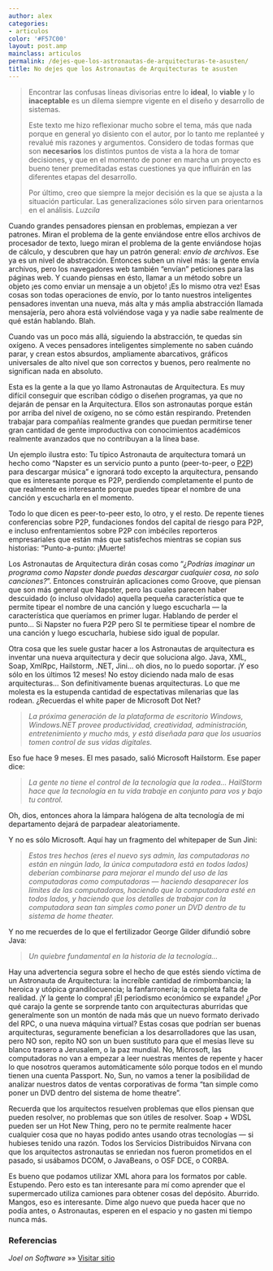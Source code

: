 ```yaml
---
author: alex
categories:
- articulos
color: '#F57C00'
layout: post.amp
mainclass: articulos
permalink: /dejes-que-los-astronautas-de-arquitecturas-te-asusten/
title: No dejes que los Astronautas de Arquitecturas te asusten
---
```


> Encontrar las confusas líneas divisorias entre lo **ideal**, lo **viable** y lo **inaceptable** es un dilema siempre vigente en el diseño y desarrollo de sistemas.
>
> Este texto me hizo reflexionar mucho sobre el tema, más que nada porque en general yo disiento con el autor, por lo tanto me replanteé y revalué mis razones y argumentos. Considero de todas formas que son **necesarios** los distintos puntos de vista a la hora de tomar decisiones, y que en el momento de poner en marcha un proyecto es bueno tener premeditadas estas cuestiones ya que influirán en las diferentes etapas del desarrollo.
>
> Por último, creo que siempre la mejor decisión es la que se ajusta a la situación particular. Las generalizaciones sólo sirven para orientarnos en el análisis. *Luzcila*

Cuando grandes pensadores piensan en problemas, empiezan a ver patrones. Miran el problema de la gente enviándose entre ellos archivos de procesador de texto, luego miran el problema de la gente enviándose hojas de cálculo, y descubren que hay un patrón general: *envío de archivos*. Ese ya es un nivel de abstracción. Entonces suben un nivel más: la gente envía archivos, pero los navegadores web también “envían” peticiones para las páginas web. Y cuando piensas en ésto, llamar a un método sobre un objeto ¡es como enviar un mensaje a un objeto! ¡Es lo mismo otra vez! Esas cosas son todas operaciones de envío, por lo tanto nuestros inteligentes pensadores inventan una nueva, más alta y más amplia abstracción llamada mensajería, pero ahora está volviéndose vaga y ya nadie sabe realmente de qué están hablando. Blah.

<!--more-->

Cuando vas un poco más allá, siguiendo la abstracción, te quedas sin oxígeno. A veces pensadores inteligentes simplemente no saben cuándo parar, y crean estos absurdos, ampliamente abarcativos, gráficos universales de alto nivel que son correctos y buenos, pero realmente no significan nada en absoluto.

Esta es la gente a la que yo llamo Astronautas de Arquitectura. Es muy difícil conseguir que escriban código o diseñen programas, ya que no dejarán de pensar en la Arquitectura. Ellos son astronautas porque están por arriba del nivel de oxígeno, no se cómo están respirando. Pretenden trabajar para compañías realmente grandes que puedan permitirse tener gran cantidad de gente improductiva con conocimientos académicos realmente avanzados que no contribuyan a la línea base.

Un ejemplo ilustra esto: Tu típico Astronauta de arquitectura tomará un hecho como “Napster es un servicio punto a punto (peer-to-peer, o [P2P][1]) para descargar música” e ignorará todo excepto la arquitectura, pensando que es interesante porque es P2P, perdiendo completamente el punto de que realmente es interesante porque puedes tipear el nombre de una canción y escucharla en el momento.

Todo lo que dicen es peer-to-peer esto, lo otro, y el resto. De repente tienes conferencias sobre P2P, fundaciones fondos del capital de riesgo para P2P, e incluso enfrentamientos sobre P2P con imbéciles reporteros empresariales que están más que satisfechos mientras se copian sus historias: “Punto-a-punto: ¡Muerte!

Los Astronautas de Arquitectura dirán cosas como “*¿Podrías imaginar un programa como Napster donde puedas descargar cualquier cosa, no solo canciones?*”. Entonces construirán aplicaciones como Groove, que piensan que son más general que Napster, pero las cuales parecen haber descuidado (o incluso olvidado) aquella pequeña característica que te permite tipear el nombre de una canción y luego escucharla &#8212; la característica que queríamos en primer lugar. Hablando de perder el punto… Si Napster no fuera P2P pero SI te permitiese tipear el nombre de una canción y luego escucharla, hubiese sido igual de popular.

Otra cosa que les suele gustar hacer a los Astronautas de arquitectura es inventar una nueva arquitectura y decir que soluciona algo. Java, XML, Soap, XmlRpc, Hailstorm, .NET, Jini… oh dios, no lo puedo soportar. ¡Y eso sólo en los últimos 12 meses!
No estoy diciendo nada malo de esas arquitecturas… Son definitivamente buenas arquitecturas. Lo que me molesta es la estupenda cantidad de espectativas milenarias que las rodean. ¿Recuerdas el white paper de Microsoft Dot Net?

> *La próxima generación de la plataforma de escritorio Windows, Windows.NET provee productividad, creatividad, administración, entretenimiento y mucho más, y está diseñada para que los usuarios tomen control de sus vidas digitales.*

Eso fue hace 9 meses. El mes pasado, salió Microsoft Hailstorm. Ese paper dice:

> *La gente no tiene el control de la tecnología que la rodea… HailStorm hace que la tecnología en tu vida trabaje en conjunto para vos y bajo tu control.*

Oh, dios, entonces ahora la lámpara halógena de alta tecnología de mi departamento dejará de parpadear aleatoriamente.

Y no es sólo Microsoft. Aquí hay un fragmento del whitepaper de Sun Jini:

> *Estos tres hechos (eres el nuevo sys admin, las computadoras no están en ningún lado, la única computadora está en todos lados) deberían combinarse para mejorar el mundo del uso de las computadoras como computadoras &#8212; haciendo desaparecer los límites de las computadoras, haciendo que la computadora esté en todos lados, y haciendo que los detalles de trabajar con la computadora sean tan simples como poner un DVD dentro de tu sistema de home theater.*

Y no me recuerdes de lo que el fertilizador George Gilder difundió sobre Java:

> *Un quiebre fundamental en la historia de la tecnología…*

Hay una advertencia segura sobre el hecho de que estés siendo víctima de un Astronauta de Arquitectura: la increíble cantidad de rimbombancia; la heroica y utópica grandilocuencia; la fanfarronería; la completa falta de realidad. ¡Y la gente lo compra! ¡El periodismo económico se expande!
¿Por qué carajo la gente se sorprende tanto con arquitecturas aburridas que generalmente son un montón de nada más que un nuevo formato derivado del RPC, o una nueva máquina virtual? Estas cosas que podrían ser buenas arquitecturas, seguramente benefician a los desarrolladores que las usan, pero NO son, repito NO son un buen sustituto para que el mesías lleve su blanco trasero a Jerusalem, o la paz mundial. No, Microsoft, las computadoras no van a empezar a leer nuestras mentes de repente y hacer lo que nosotros queramos automáticamente sólo porque todos en el mundo tienen una cuenta Passport. No, Sun, no vamos a tener la posibilidad de analizar nuestros datos de ventas corporativas de forma “tan simple como poner un DVD dentro del sistema de home theatre”.

Recuerda que los arquitectos resuelven problemas que ellos piensan que pueden resolver, no problemas que son útiles de resolver. Soap + WDSL pueden ser un Hot New Thing, pero no te permite realmente hacer cualquier cosa que no hayas podido antes usando otras tecnologías &#8212; si hubieses tenido una razón. Todos los Servicios Distribuidos Nirvana con que los arquitectos astronautas se enriedan nos fueron prometidos en el pasado, si usábamos DCOM, o JavaBeans, o OSF DCE, o CORBA.

Es bueno que podamos utilizar XML ahora para los formatos por cable. Estupendo. Pero esto es tan interesante para mí como aprender que el supermercado utiliza camiones para obtener cosas del depósito. Aburrido. Mangos, eso es interesante. Dime algo nuevo que pueda hacer que no podía antes, o Astronautas, esperen en el espacio y no gasten mi tiempo nunca más.

### Referencias

*Joel on Software* »» <a href="http://www.joelonsoftware.com/articles/fog0000000018.html" target="_blank">Visitar sitio</a>



 [1]: https://elbauldelprogramador.com/bittorrent-sync-tus-archivos-sincronizados-sin-intermediarios/ "BitTorrent Sync: Tus archivos sincronizados sin intermediarios"